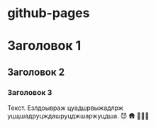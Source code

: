 # github-pages

# Заголовок 1

## Заголовок 2

### Заголовок 3

Текст. Езлдоывраж цуадшрвыжадлрж уцщшадруцждашруцджшаржуцдша. 😈 🛖 💁🏾‍♂️
